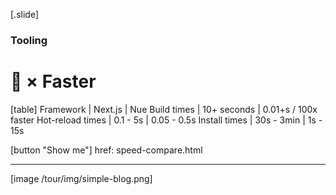 
[.slide]
  ### Tooling
  # 💯 × Faster

  [table]
    Framework           | Next.js     | Nue
    Build times         | 10+ seconds | 0.01+s / 100x faster
    Hot-reload times    | 0.1 - 5s    | 0.05 - 0.5s
    Install times       | 30s - 3min  | 1s - 15s

  [button "Show me"]
    href: speed-compare.html

  ---

  [image /tour/img/simple-blog.png]


